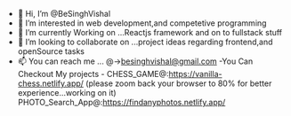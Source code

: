 - 👋 Hi, I’m @BeSinghVishal
- 👀 I’m interested in web development,and competetive programming
- 🌱 I’m currently Working on ...Reactjs framework and on to fullstack stuff
- 💞️ I’m looking to collaborate on ...project ideas regarding frontend,and openSource tasks
- 📫 You can reach me ... @->besinghvishal@gmail.com
-You Can Checkout My projects - CHESS_GAME@:https://vanilla-chess.netlify.app/
                                (please zoom back your browser to 80% for better experience...working on it)
                                PHOTO_Search_App@:https://findanyphotos.netlify.app/
                                
<!---
BeSinghVishal/BeSinghVishal is a ✨ special ✨ repository because its `README.md` (this file) appears on your GitHub profile.
You can click the Preview link to take a look at your changes.
--->
